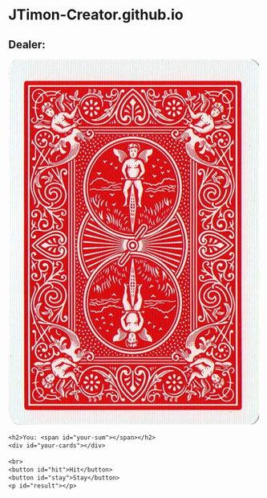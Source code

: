 # JTimon-Creator.github.io
<!DOCTYPE html>
<html>

<head>
    <meta charset="UTF-8" <meta name="viewport" content="width=device-width, initial-scale=1.0">
    <title>Black Jack</title>
    <link rel="stylesheet" href="blackjack.css">
    <script src="blackjack.js">
    </script>
</head>

<body>
    <h2>Dealer: <span id="dealer-sum"></span></h2>
    <div id="dealer-cards">
        <img id="hidden" src="./cards/BACK.png">
    </div>

    <h2>You: <span id="your-sum"></span></h2>
    <div id="your-cards"></div>

    <br>
    <button id="hit">Hit</button>
    <button id="stay">Stay</button>
    <p id="result"></p>
</body>

</html>
